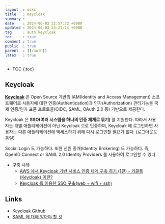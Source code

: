 ```yaml
---
layout  : wiki
title   : Keycloak
summary : 
date    : 2024-06-03 22:57:32 +0900
updated : 2024-06-03 23:21:24 +0900
tag     : auth keycloak
toc     : true
comment : true
public  : true
parent  : [[/auth]]
latex   : true
---
```

* TOC
{:toc}

## Keycloak

__[Keycloak](https://www.keycloak.org/)__ 은 Open Source 기반의 IAM(Identity and Access Management) 소프트웨어로 사용자에 대한 인증(Authentication)과 인가(Authorization) 관리기능을 국제 인증/인가 표준 프로토콜(OIDC, SAML, OAuth 2.0 등) 기반으로 제공한다.

Keycloak 은 __SSO(여러 시스템을 하나의 인증 체계로 묶기)__ 를 지원한다. 따라서 사용자는 개별 애플리케이션이 아닌 Keycloak 으로 인증하며, Keycloak 에 로그인하면 사용자는 다른 애플리케이션에 액세스하기 위해 다시 로그인할 필요가 없다. (로그아웃도 동일)

Social Login 도 가능하다. 또한 신원 중개(Identity Brokering) 도 가능하다. 즉, OpenID Connect or SAML 2.0 Identity Providers 를 사용하여 로그인할 수 있다.

- 구축 사례
  - [AWS 에서 Keycloak 기반 서비스 인증 체계 구축 하기 (1편) - 키클록(Keycloak) 이란?](https://www.sktenterprise.com/bizInsight/blogDetail/dev/5710)
  - [Keycloak 를 이용한 SSO 구축(web + wifi + ssh)](https://tech.socarcorp.kr/security/2019/07/31/keycloak-sso.html)

## Links

- [Keycloak Github](https://github.com/keycloak/keycloak)
- [SAML 에 대해 알아야 할 것](https://www.itworld.co.kr/tags/7981/SAML/108736#csidxf9be98904fde4659ca83db6f337ebf4)